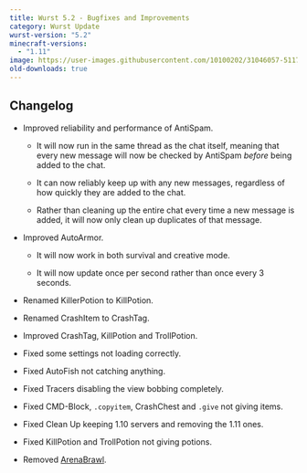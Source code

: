 ```yaml
---
title: Wurst 5.2 - Bugfixes and Improvements
category: Wurst Update
wurst-version: "5.2"
minecraft-versions:
  - "1.11"
image: https://user-images.githubusercontent.com/10100202/31046057-51173194-a5f2-11e7-9fea-ccfed62ae797.jpg
old-downloads: true
---
```

## Changelog

- Improved reliability and performance of AntiSpam.

  - It will now run in the same thread as the chat itself, meaning that every new message will now be checked by AntiSpam _before_ being added to the chat.

  - It can now reliably keep up with any new messages, regardless of how quickly they are added to the chat.

  - Rather than cleaning up the entire chat every time a new message is added, it will now only clean up duplicates of that message.

- Improved AutoArmor.

  - It will now work in both survival and creative mode.

  - It will now update once per second rather than once every 3 seconds.

- Renamed KillerPotion to KillPotion.

- Renamed CrashItem to CrashTag.

- Improved CrashTag, KillPotion and TrollPotion.

- Fixed some settings not loading correctly.

- Fixed AutoFish not catching anything.

- Fixed Tracers disabling the view bobbing completely.

- Fixed CMD-Block, `.copyitem`, CrashChest and `.give` not giving items.

- Fixed Clean Up keeping 1.10 servers and removing the 1.11 ones.

- Fixed KillPotion and TrollPotion not giving potions.

- Removed [ArenaBrawl](https://wiki.wurstclient.net/arenabrawl).
